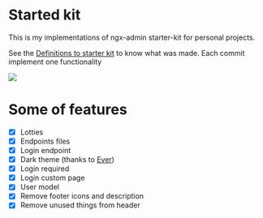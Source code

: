 # Started kit
This is my implementations of ngx-admin starter-kit for personal projects.

See the [Definitions to starter kit](https://github.com/muriloe/ngx-admin-starter-kit/issues/1) to know what was made.
Each commit implement one functionality 

<img src="https://i.imgur.com/fDG52v8.gif"/>

# Some of features
- [x] Lotties
- [x] Endpoints files
- [x] Login endpoint
- [x] Dark theme (thanks to <a href="https://github.com/ever-co/ever">Ever</a>)
- [x] Login required
- [x] Login custom page
- [x] User model
- [x] Remove footer icons and description
- [x] Remove unused things from header
